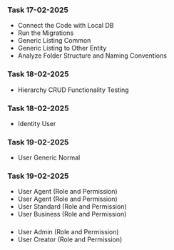 ### Task 17-02-2025
- Connect the Code with Local DB
- Run the Migrations
- Generic Listing Common
- Generic Listing to Other Entity
- Analyze Folder Structure and Naming Conventions

### Task 18-02-2025
- Hierarchy CRUD Functionality Testing

### Task 18-02-2025
- Identity User

### Task 19-02-2025
- User Generic Normal 

### Task 19-02-2025
- User Agent (Role and Permission)
- User Agent (Role and Permission)
- User Standard (Role and Permission)
- User Business (Role and Permission)

###
- User Admin (Role and Permission)
- User Creator (Role and Permission)
